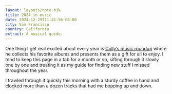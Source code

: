 ```yaml
---
layout: layouts/note.njk
title: 2024 in music
date: 2024-12-29T11:41:56-08:00
city: San Francisco
country: California
extract: A musical guide.
---
```


One thing I get real excited about every year is [Colly’s music roundup](https://colly.com/journal/twenty-twentyfour-in-music) where he collects his favorite albums and presents them as a gift for all to enjoy. I tend to keep this page in a tab for a month or so, sifting through it slowly one by one and treating it as my guide for finding new stuff I missed throughout the year.

I trawled through it quickly this morning with a sturdy coffee in hand and clocked more than a dozen tracks that had me bopping up and down.
